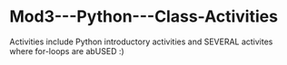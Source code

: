 # Mod3---Python---Class-Activities
Activities include Python introductory activities and SEVERAL activites where for-loops are abUSED :) 
